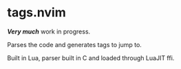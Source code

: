 # tags.nvim

***Very much*** work in progress.

Parses the code and generates tags to jump to.

Built in Lua, parser built in C and loaded through LuaJIT ffi.
